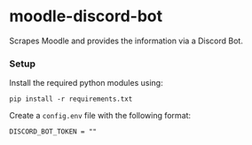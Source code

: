 # moodle-discord-bot
Scrapes Moodle and provides the information via a Discord Bot.

### Setup

Install the required python modules using:
```
pip install -r requirements.txt
```

Create a `config.env` file with the following format:
```
DISCORD_BOT_TOKEN = ""
```
